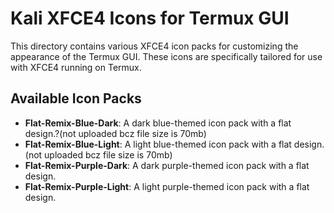 # Kali XFCE4 Icons for Termux GUI

This directory contains various XFCE4 icon packs for customizing the appearance of the Termux GUI. These icons are specifically tailored for use with XFCE4 running on Termux.

## Available Icon Packs

- **Flat-Remix-Blue-Dark**: A dark blue-themed icon pack with a flat design.?(not uploaded bcz file size is 70mb)
- **Flat-Remix-Blue-Light**: A light blue-themed icon pack with a flat design.(not uploaded bcz file size is 70mb)
- **Flat-Remix-Purple-Dark**: A dark purple-themed icon pack with a flat design.
- **Flat-Remix-Purple-Light**: A light purple-themed icon pack with a flat design.
